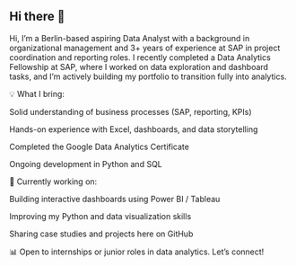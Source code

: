 ## Hi there 👋


Hi, I’m a Berlin-based aspiring Data Analyst with a background in organizational management and 3+ years of experience at SAP in project coordination and reporting roles.
I recently completed a Data Analytics Fellowship at SAP, where I worked on data exploration and dashboard tasks, and I’m actively building my portfolio to transition fully into analytics.

💡 What I bring:

Solid understanding of business processes (SAP, reporting, KPIs)

Hands-on experience with Excel, dashboards, and data storytelling

Completed the Google Data Analytics Certificate

Ongoing development in Python and SQL

🚀 Currently working on:

Building interactive dashboards using Power BI / Tableau

Improving my Python and data visualization skills

Sharing case studies and projects here on GitHub

📊 Open to internships or junior roles in data analytics.
Let’s connect!
